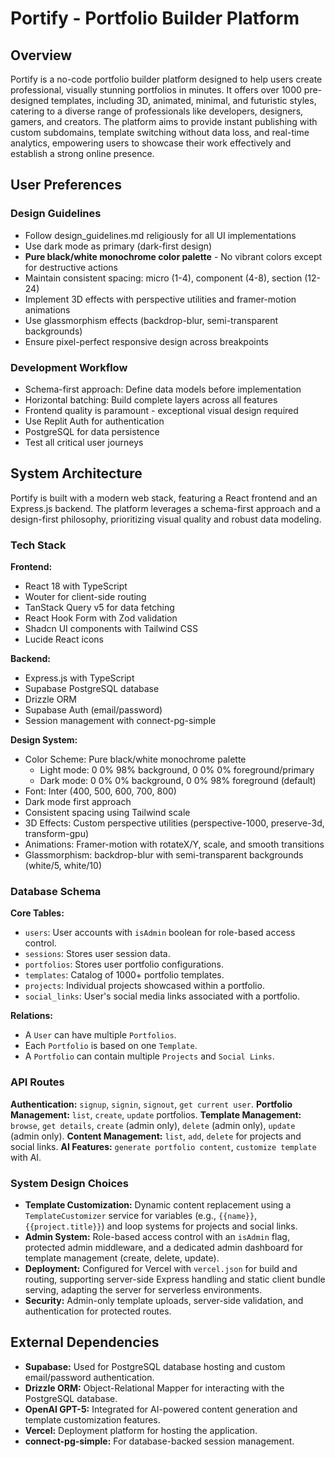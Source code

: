 # Portify - Portfolio Builder Platform

## Overview

Portify is a no-code portfolio builder platform designed to help users create professional, visually stunning portfolios in minutes. It offers over 1000 pre-designed templates, including 3D, animated, minimal, and futuristic styles, catering to a diverse range of professionals like developers, designers, gamers, and creators. The platform aims to provide instant publishing with custom subdomains, template switching without data loss, and real-time analytics, empowering users to showcase their work effectively and establish a strong online presence.

## User Preferences

### Design Guidelines
- Follow design_guidelines.md religiously for all UI implementations
- Use dark mode as primary (dark-first design)
- **Pure black/white monochrome color palette** - No vibrant colors except for destructive actions
- Maintain consistent spacing: micro (1-4), component (4-8), section (12-24)
- Implement 3D effects with perspective utilities and framer-motion animations
- Use glassmorphism effects (backdrop-blur, semi-transparent backgrounds)
- Ensure pixel-perfect responsive design across breakpoints

### Development Workflow
- Schema-first approach: Define data models before implementation
- Horizontal batching: Build complete layers across all features
- Frontend quality is paramount - exceptional visual design required
- Use Replit Auth for authentication
- PostgreSQL for data persistence
- Test all critical user journeys

## System Architecture

Portify is built with a modern web stack, featuring a React frontend and an Express.js backend. The platform leverages a schema-first approach and a design-first philosophy, prioritizing visual quality and robust data modeling.

### Tech Stack

**Frontend:**
- React 18 with TypeScript
- Wouter for client-side routing
- TanStack Query v5 for data fetching
- React Hook Form with Zod validation
- Shadcn UI components with Tailwind CSS
- Lucide React icons

**Backend:**
- Express.js with TypeScript
- Supabase PostgreSQL database
- Drizzle ORM
- Supabase Auth (email/password)
- Session management with connect-pg-simple

**Design System:**
- Color Scheme: Pure black/white monochrome palette
  - Light mode: 0 0% 98% background, 0 0% 0% foreground/primary
  - Dark mode: 0 0% 0% background, 0 0% 98% foreground (default)
- Font: Inter (400, 500, 600, 700, 800)
- Dark mode first approach
- Consistent spacing using Tailwind scale
- 3D Effects: Custom perspective utilities (perspective-1000, preserve-3d, transform-gpu)
- Animations: Framer-motion with rotateX/Y, scale, and smooth transitions
- Glassmorphism: backdrop-blur with semi-transparent backgrounds (white/5, white/10)

### Database Schema

**Core Tables:**
- `users`: User accounts with `isAdmin` boolean for role-based access control.
- `sessions`: Stores user session data.
- `portfolios`: Stores user portfolio configurations.
- `templates`: Catalog of 1000+ portfolio templates.
- `projects`: Individual projects showcased within a portfolio.
- `social_links`: User's social media links associated with a portfolio.

**Relations:**
- A `User` can have multiple `Portfolios`.
- Each `Portfolio` is based on one `Template`.
- A `Portfolio` can contain multiple `Projects` and `Social Links`.

### API Routes

**Authentication:** `signup`, `signin`, `signout`, `get current user`.
**Portfolio Management:** `list`, `create`, `update` portfolios.
**Template Management:** `browse`, `get details`, `create` (admin only), `delete` (admin only), `update` (admin only).
**Content Management:** `list`, `add`, `delete` for projects and social links.
**AI Features:** `generate portfolio content`, `customize template` with AI.

### System Design Choices

- **Template Customization:** Dynamic content replacement using a `TemplateCustomizer` service for variables (e.g., `{{name}}`, `{{project.title}}`) and loop systems for projects and social links.
- **Admin System:** Role-based access control with an `isAdmin` flag, protected admin middleware, and a dedicated admin dashboard for template management (create, delete, update).
- **Deployment:** Configured for Vercel with `vercel.json` for build and routing, supporting server-side Express handling and static client bundle serving, adapting the server for serverless environments.
- **Security:** Admin-only template uploads, server-side validation, and authentication for protected routes.

## External Dependencies

- **Supabase:** Used for PostgreSQL database hosting and custom email/password authentication.
- **Drizzle ORM:** Object-Relational Mapper for interacting with the PostgreSQL database.
- **OpenAI GPT-5:** Integrated for AI-powered content generation and template customization features.
- **Vercel:** Deployment platform for hosting the application.
- **connect-pg-simple:** For database-backed session management.